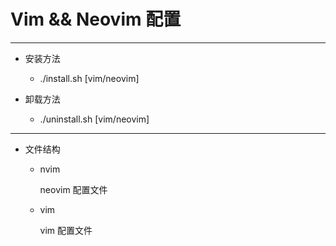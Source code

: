 # Vim && Neovim 配置

----

* 安装方法

  * ./install.sh [vim/neovim]

* 卸载方法

  * ./uninstall.sh [vim/neovim]

----

* 文件结构
  
  * nvim
  
    neovim 配置文件

  * vim

    vim 配置文件
